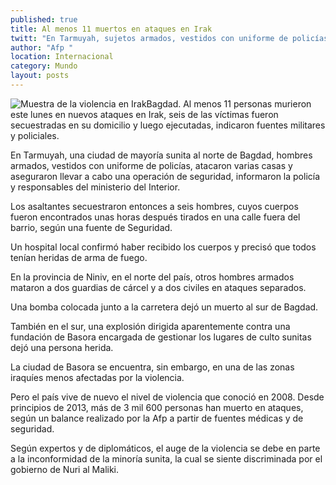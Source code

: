 ```yaml
---
published: true
title: Al menos 11 muertos en ataques en Irak
twitt: "En Tarmuyah, sujetos armados, vestidos con uniforme de policías, atacaron varias casas y se llevaron a seis hombres, a quienes ejecutaron, informaron autoridades"
author: "Afp "
location: Internacional
category: Mundo
layout: posts
---
```


![Muestra de la violencia en Irak](http://i.imgur.com/94e3aY5m.jpg)Bagdad. Al menos 11 personas murieron este lunes en nuevos ataques en Irak, seis de las víctimas fueron secuestradas en su domicilio y luego ejecutadas, indicaron fuentes militares y policiales.

En Tarmuyah, una ciudad de mayoría sunita al norte de Bagdad, hombres armados, vestidos con uniforme de policías, atacaron varias casas y aseguraron llevar a cabo una operación de seguridad, informaron la policía y responsables del ministerio del Interior.

Los asaltantes secuestraron entonces a seis hombres, cuyos cuerpos fueron encontrados unas horas después tirados en una calle fuera del barrio, según una fuente de Seguridad.

Un hospital local confirmó haber recibido los cuerpos y precisó que todos tenían heridas de arma de fuego.

En la provincia de Niniv, en el norte del país, otros hombres armados mataron a dos guardias de cárcel y a dos civiles en ataques separados.

Una bomba colocada junto a la carretera dejó un muerto al sur de Bagdad.

También en el sur, una explosión dirigida aparentemente contra una fundación de Basora encargada de gestionar los lugares de culto sunitas dejó una persona herida.

La ciudad de Basora se encuentra, sin embargo, en una de las zonas iraquíes menos afectadas por la violencia.

Pero el país vive de nuevo el nivel de violencia que conoció en 2008. Desde principios de 2013, más de 3 mil 600 personas han muerto en ataques, según un balance realizado por la Afp a partir de fuentes médicas y de seguridad.

Según expertos y de diplomáticos, el auge de la violencia se debe en parte a la inconformidad de la minoría sunita, la cual se siente discriminada por el gobierno de Nuri al Maliki.
